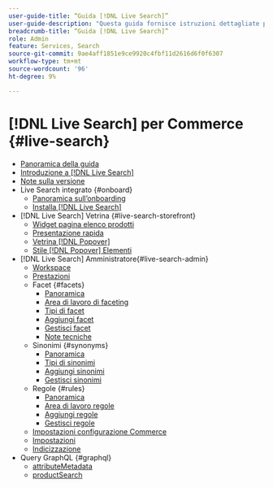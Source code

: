 ```yaml
---
user-guide-title: “Guida [!DNL Live Search]”
user-guide-description: "Questa guida fornisce istruzioni dettagliate per l’utilizzo di [!DNL Live Search] da Adobe Commerce."
breadcrumb-title: “Guida [!DNL Live Search]”
role: Admin
feature: Services, Search
source-git-commit: 9ae4aff1851e9ce9920c4fbf11d2616d6f0f6307
workflow-type: tm+mt
source-wordcount: '96'
ht-degree: 9%

---
```


# [!DNL Live Search] per Commerce {#live-search}

- [Panoramica della guida](guide-overview.md)
- [Introduzione a [!DNL Live Search]](overview.md)
- [Note sulla versione](release-notes.md)
- Live Search integrato {#onboard}
   - [Panoramica sull’onboarding](onboarding-overview.md)
   - [Installa [!DNL Live Search]](install.md)
- [!DNL Live Search] Vetrina {#live-search-storefront}
   - [Widget pagina elenco prodotti](plp-styling.md)
   - [Presentazione rapida](quick-tour.md)
   - [Vetrina [!DNL Popover]](storefront-popover.md)
   - [Stile [!DNL Popover] Elementi](storefront-popover-styling.md)
- [!DNL Live Search] Amministratore{#live-search-admin}
   - [Workspace](workspace.md)
   - [Prestazioni](performance.md)
   - Facet {#facets}
      - [Panoramica](facets.md)
      - [Area di lavoro di faceting](faceting-workspace.md)
      - [Tipi di facet](facets-type.md)
      - [Aggiungi facet](facets-add.md)
      - [Gestisci facet](facets-manage.md)
      - [Note tecniche](facet-technical-notes.md)
   - Sinonimi {#synonyms}
      - [Panoramica](synonyms.md)
      - [Tipi di sinonimi](synonyms-type.md)
      - [Aggiungi sinonimi](synonyms-add.md)
      - [Gestisci sinonimi](synonyms-manage.md)
   - Regole {#rules}
      - [Panoramica](rules.md)
      - [Area di lavoro regole](rules-workspace.md)
      - [Aggiungi regole](rules-add.md)
      - [Gestisci regole](rules-manage.md)
   - [Impostazioni configurazione Commerce](configuration.md)
   - [Impostazioni](settings.md)
   - [Indicizzazione](indexing.md)
- Query GraphQL {#graphql}
   - [attributeMetadata](https://developer.adobe.com/commerce/webapi/graphql/schema/live-search/queries/attribute-metadata/)
   - [productSearch](https://developer.adobe.com/commerce/webapi/graphql/schema/live-search/queries/product-search/)